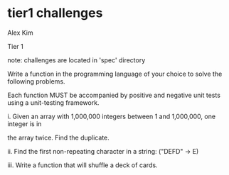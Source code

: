 # tier1 challenges
Alex Kim

Tier 1

note: challenges are located in 'spec' directory

Write a function in the programming language of your choice to solve the following problems.

Each function MUST be accompanied by positive and negative unit tests using a unit-testing framework.

i. Given an array with 1,000,000 integers between 1 and 1,000,000, one integer is in

the array twice. Find the duplicate.

ii. Find the first non-repeating character in a string: (&quot;DEFD&quot; -&gt; E)

iii. Write a function that will shuffle a deck of cards.
